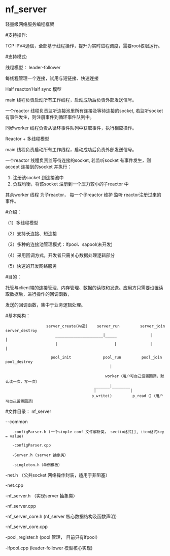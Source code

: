 # nf_server

轻量级网络服务编程框架

#支持操作:

TCP  IPV4通信，全部基于线程操作，提升为实时进程调度，需要root权限运行。

#支持模式: 


线程模型： leader-follower

每线程管理一个连接，试用与短链接、快速连接


Half reactor/Half sync 模型

main 线程负责启动所有工作线程，启动成功后负责外部发送信号。

一个reactor 线程负责监听连接池里所有连接及等待连接的socket, 若监听socket 有事件发生，则注册事件到循环事件队列中。

同步worker 线程负责从循环事件队列中获取事件，执行相应操作。


Reactor + 多线程模型

main 线程负责启动所有工作线程，启动成功后负责外部发送信号。

一个reactor 线程负责监等待连接的socket, 若监听socket 有事件发生，则accept 连接到的socket 并执行： 
1. 注册该socket 到连接池中
2. 负载均衡，将该socket 注册到一个压力较小的子reactor 中

其余worker 线程 为子reactor， 每一个子reactor 维护 监听 reactor注册过来的事件。


#介绍：


（1）多线程模型

（2）支持长连接、短连接

（3）多种的连接池管理模式：lfpool、sapool(未开发)

（4）采用回调方式，开发者只需关心数据处理逻辑部分

（5）快速的开发网络服务


#目的：


托管与client端的连接管理、内存管理、数据的读取和发送。应用方只需要设置读取数据后，进行操作的回调函数，

发送的回调函数，集中于业务逻辑处理。


#基本架构：

                      server_create(构造)    server_run         server_join    server_destroy
                          _____________________|_____               |               |                           
                          |                         |               |               |      

                        pool_init              pool_run         pool_join       pool_destroy                
                                                  |

                                                worker（用户可自己设置回调，默认读一次，写一次）
                                           _______|________
                                           |               |
                                          p_write()         p_read（）（用户可自己设置回调）     
                                          
                                          
                                          
#文件目录：
nf_server

   --common
   
       -configParser.h (一个simple conf 文件解析类， sectio格式[], item格式key = value)
       
       -configParser.cpp
       
       -Server.h (server 抽象类）
       
       -singleton.h（单例模板）
   -net.h   （公共socket 网络操作封装，适用于非阻塞）
   
   -net.cpp
  
   -nf_server.h   （实现server 抽象类）
   
   -nf_server.cpp
   
   -nf_server_core.h   (nf_server 核心数据结构及函数声明）
   
   -nf_server_core.cpp
   
   -pool_register.h    (pool 管理， 目前只有lfpool）
   
   -lfpool.cpp  (leader-follower 模型核心实现)

